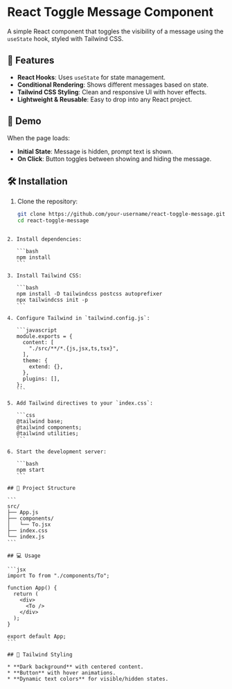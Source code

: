 
# React Toggle Message Component

A simple React component that toggles the visibility of a message using the `useState` hook, styled with Tailwind CSS.

## 📌 Features
- **React Hooks**: Uses `useState` for state management.
- **Conditional Rendering**: Shows different messages based on state.
- **Tailwind CSS Styling**: Clean and responsive UI with hover effects.
- **Lightweight & Reusable**: Easy to drop into any React project.

## 🚀 Demo
When the page loads:
- **Initial State**: Message is hidden, prompt text is shown.
- **On Click**: Button toggles between showing and hiding the message.


## 🛠️ Installation

1. Clone the repository:
   ```bash
   git clone https://github.com/your-username/react-toggle-message.git
   cd react-toggle-message
````

2. Install dependencies:

   ```bash
   npm install
   ```

3. Install Tailwind CSS:

   ```bash
   npm install -D tailwindcss postcss autoprefixer
   npx tailwindcss init -p
   ```

4. Configure Tailwind in `tailwind.config.js`:

   ```javascript
   module.exports = {
     content: [
       "./src/**/*.{js,jsx,ts,tsx}",
     ],
     theme: {
       extend: {},
     },
     plugins: [],
   };
   ```

5. Add Tailwind directives to your `index.css`:

   ```css
   @tailwind base;
   @tailwind components;
   @tailwind utilities;
   ```

6. Start the development server:

   ```bash
   npm start
   ```

## 📂 Project Structure

```
src/
├── App.js
├── components/
│   └── To.jsx
├── index.css
└── index.js
```

## 💻 Usage

```jsx
import To from "./components/To";

function App() {
  return (
    <div>
      <To />
    </div>
  );
}

export default App;
```

## 🎨 Tailwind Styling

* **Dark background** with centered content.
* **Button** with hover animations.
* **Dynamic text colors** for visible/hidden states.

